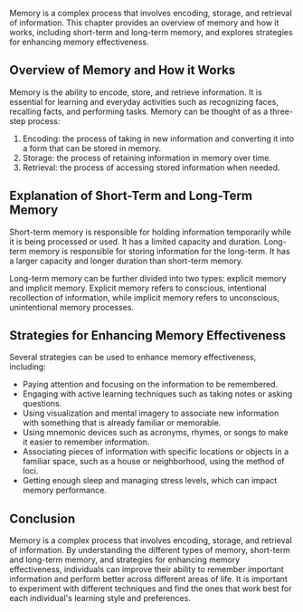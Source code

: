 
Memory is a complex process that involves encoding, storage, and retrieval of information. This chapter provides an overview of memory and how it works, including short-term and long-term memory, and explores strategies for enhancing memory effectiveness.

Overview of Memory and How it Works
-----------------------------------

Memory is the ability to encode, store, and retrieve information. It is essential for learning and everyday activities such as recognizing faces, recalling facts, and performing tasks. Memory can be thought of as a three-step process:

1. Encoding: the process of taking in new information and converting it into a form that can be stored in memory.
2. Storage: the process of retaining information in memory over time.
3. Retrieval: the process of accessing stored information when needed.

Explanation of Short-Term and Long-Term Memory
----------------------------------------------

Short-term memory is responsible for holding information temporarily while it is being processed or used. It has a limited capacity and duration. Long-term memory is responsible for storing information for the long-term. It has a larger capacity and longer duration than short-term memory.

Long-term memory can be further divided into two types: explicit memory and implicit memory. Explicit memory refers to conscious, intentional recollection of information, while implicit memory refers to unconscious, unintentional memory processes.

Strategies for Enhancing Memory Effectiveness
---------------------------------------------

Several strategies can be used to enhance memory effectiveness, including:

* Paying attention and focusing on the information to be remembered.
* Engaging with active learning techniques such as taking notes or asking questions.
* Using visualization and mental imagery to associate new information with something that is already familiar or memorable.
* Using mnemonic devices such as acronyms, rhymes, or songs to make it easier to remember information.
* Associating pieces of information with specific locations or objects in a familiar space, such as a house or neighborhood, using the method of loci.
* Getting enough sleep and managing stress levels, which can impact memory performance.

Conclusion
----------

Memory is a complex process that involves encoding, storage, and retrieval of information. By understanding the different types of memory, short-term and long-term memory, and strategies for enhancing memory effectiveness, individuals can improve their ability to remember important information and perform better across different areas of life. It is important to experiment with different techniques and find the ones that work best for each individual's learning style and preferences.
